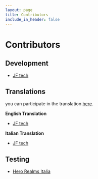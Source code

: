 ```yaml
---
layout: page
title: Contributors
include_in_header: false
---
```


# Contributors

## Development

*   [JF tech](https://github.com/JFtechOfficial)

## Translations
you can participate in the translation [here](https://poeditor.com/join/project/D9ZI0pVIA1).

**English Translation**

*   [JF tech](https://github.com/JFtechOfficial)

**Italian Translation**

*   [JF tech](https://github.com/JFtechOfficial)

## Testing

*   [Hero Realms Italia](https://www.facebook.com/groups/2291519377753013/)
